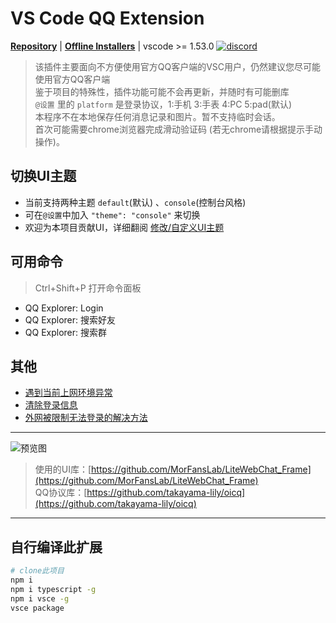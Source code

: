 # VS Code QQ Extension

**[Repository](https://github.com/takayama-lily/vscode-qq)** | **[Offline Installers](https://github.com/takayama-lily/vscode-qq/releases)** | vscode >= 1.53.0
[![discord](https://img.shields.io/static/v1?label=chat&message=discord&color=7289da&logo=discord)](https://discord.gg/gKnU7BARzv)

> 该插件主要面向不方便使用官方QQ客户端的VSC用户，仍然建议您尽可能使用官方QQ客户端  
> 鉴于项目的特殊性，插件功能可能不会再更新，并随时有可能删库  
> `@设置` 里的 `platform` 是登录协议，1:手机 3:手表 4:PC 5:pad(默认)  
> 本程序不在本地保存任何消息记录和图片。暂不支持临时会话。  
> 首次可能需要chrome浏览器完成滑动验证码 (若无chrome请根据提示手动操作)。  

## 切换UI主题

* 当前支持两种主题 `default`(默认) 、`console`(控制台风格)  
* 可在`@设置`中加入 `"theme": "console"` 来切换  
* 欢迎为本项目贡献UI，详细翻阅 [修改/自定义UI主题](https://github.com/takayama-lily/vscode-qq/wiki/%E8%87%AA%E5%AE%9A%E4%B9%89%E8%81%8A%E5%A4%A9UI%E7%95%8C%E9%9D%A2)

## 可用命令

> Ctrl+Shift+P 打开命令面板

* QQ Explorer: Login
* QQ Explorer: 搜索好友
* QQ Explorer: 搜索群

## 其他

* [遇到当前上网环境异常](https://github.com/takayama-lily/vscode-qq/wiki/%5B%E7%A6%81%E6%AD%A2%E7%99%BB%E5%BD%95%5D%E5%BD%93%E5%89%8D%E4%B8%8A%E7%BD%91%E7%8E%AF%E5%A2%83%E5%BC%82%E5%B8%B8)
* [清除登录信息](https://github.com/takayama-lily/vscode-qq/wiki/%E6%B8%85%E9%99%A4%E7%99%BB%E5%BD%95%E4%BF%A1%E6%81%AF)
* [外网被限制无法登录的解决方法](https://github.com/takayama-lily/vscode-qq/wiki/%E6%88%91%E7%9A%84%E6%9C%BA%E5%99%A8%E6%B2%A1%E6%9C%89%E5%A4%96%E7%BD%91%E6%80%8E%E4%B9%88%E5%8A%9E)

----

![预览图](https://raw.githubusercontent.com/takayama-lily/vscode-qq/master/preview.gif)

> 使用的UI库：[https://github.com/MorFansLab/LiteWebChat_Frame](https://github.com/MorFansLab/LiteWebChat_Frame)  
> QQ协议库：[https://github.com/takayama-lily/oicq](https://github.com/takayama-lily/oicq)

----

## 自行编译此扩展

```bash
# clone此项目
npm i
npm i typescript -g
npm i vsce -g
vsce package
```

